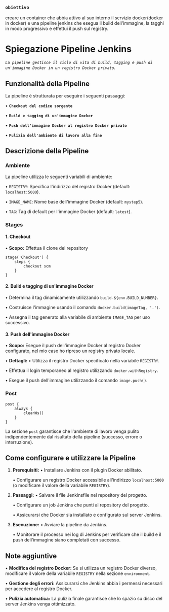 ### **`obiettivo`**
creare un container che abbia attivo al suo interno il servizio docker(docker in docker) e una pipeline jenkins che esegua il build dell'immagine, la tagghi in modo progressivo e effettui il push sul registry.

# Spiegazione Pipeline Jenkins 

*`La pipeline gestisce il ciclo di vita di build, tagging e push di un'immagine Docker in un registro Docker privato`*.

## Funzionalità della Pipeline

La pipeline è strutturata per eseguire i seguenti passaggi:

• **`Checkout del codice sorgente`**

• **`Build e tagging di un'immagine Docker`**

• **`Push dell'immagine Docker al registro Docker privato`**

• **`Pulizia dell'ambiente di lavoro alla fine`**

## Descrizione della Pipeline

### Ambiente

La pipeline utilizza le seguenti variabili di ambiente:

• `REGISTRY`: Specifica l'indirizzo del registro Docker (default: `localhost:5000`).

• `IMAGE_NAME`: Nome base dell'immagine Docker (default: `mystep5`).

• `TAG`: Tag di default per l'immagine Docker (default: `latest`).

### Stages

#### 1. Checkout

• **Scopo:** Effettua il clone del repository

    stage('Checkout') {
        steps {
            checkout scm
        }
    }

#### 2. Build e tagging di un'immagine Docker

  • Determina il tag dinamicamente utilizzando `build-${env.BUILD_NUMBER}`.  
  
  • Costruisce l'immagine usando il comando `docker.build(imageTag, '.')`.
  
  • Assegna il tag generato alla variabile di ambiente `IMAGE_TAG` per uso successivo.

#### 3. Push dell'immagine Docker

• **Scopo:** Esegue il push dell'immagine Docker al registro Docker configurato, nel mio caso ho ripreso un registry privato locale.

• **Dettagli:**
  • Utilizza il registro Docker specificato nella variabile `REGISTRY`.
  
  • Effettua il login temporaneo al registro utilizzando `docker.withRegistry`.
  
  • Esegue il push dell'immagine utilizzando il comando `image.push()`.

### Post 

    post {
        always {
            cleanWs() 
        }
    }
La sezione `post` garantisce che l'ambiente di lavoro venga pulito indipendentemente dal risultato della pipeline (successo, errore o interruzione).

## Come configurare e utilizzare la Pipeline

1. **Prerequisiti:**
   • Installare Jenkins con il plugin Docker abilitato.
   
   • Configurare un registro Docker accessibile all'indirizzo `localhost:5000` (o modificare il valore della variabile `REGISTRY`).

3. **Passaggi:**
   • Salvare il file Jenkinsfile nel repository del progetto.
   
   • Configurare un job Jenkins che punti al repository del progetto.
   
   • Assicurarsi che Docker sia installato e configurato sul server Jenkins.

5. **Esecuzione:**
   • Avviare la pipeline da Jenkins.
   
   • Monitorare il processo nei log di Jenkins per verificare che il build e il push dell'immagine siano completati con successo.

## Note aggiuntive

• **Modifica del registro Docker:** Se si utilizza un registro Docker diverso, modificare il valore della variabile `REGISTRY` nella sezione `environment`.

• **Gestione degli errori:** Assicurarsi che Jenkins abbia i permessi necessari per accedere al registro Docker.

• **Pulizia automatica:** La pulizia finale garantisce che lo spazio su disco del server Jenkins venga ottimizzato.

